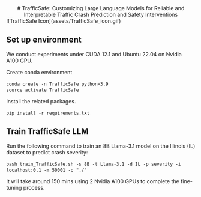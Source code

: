 <div align="center">
# TrafficSafe: Customizing Large Language Models for Reliable and Interpretable Traffic Crash Prediction and Safety Interventions
</div>
![TrafficSafe Icon](assets/TrafficSafe_icon.gif)

## Set up environment
We conduct experiments under CUDA 12.1 and Ubuntu 22.04 on Nvidia A100 GPU.

Create conda environment
```
conda create -n TrafficSafe python=3.9
source activate TrafficSafe
```
Install the related packages.
```
pip install -r requirements.txt
```

## Train TrafficSafe LLM
Run the following command to train an 8B Llama-3.1 model on the Illinois (IL) dataset to predict crash severity:
```
bash train_TrafficSafe.sh -s 8B -t Llama-3.1 -d IL -p severity -i localhost:0,1 -m 50001 -o "./"
```

It will take around 150 mins using 2 Nvidia A100 GPUs to complete the fine-tuning process.
